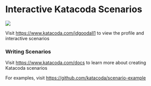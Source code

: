 # Interactive Katacoda Scenarios

[![](http://shields.katacoda.com/katacoda/jdgoodall1/count.svg)](https://www.katacoda.com/jdgoodall1 "Get your profile on Katacoda.com")

Visit https://www.katacoda.com/jdgoodall1 to view the profile and interactive scenarios

### Writing Scenarios
Visit https://www.katacoda.com/docs to learn more about creating Katacoda scenarios

For examples, visit https://github.com/katacoda/scenario-example

